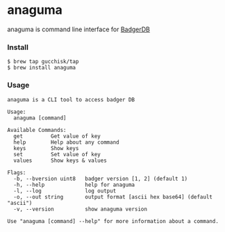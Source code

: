 # anaguma

anaguma is command line interface for [BadgerDB](https://github.com/dgraph-io/badger)


### Install

```
$ brew tap gucchisk/tap
$ brew install anaguma
```

### Usage

```
anaguma is a CLI tool to access badger DB

Usage:
  anaguma [command]

Available Commands:
  get         Get value of key
  help        Help about any command
  keys        Show keys
  set         Set value of key
  values      Show keys & values

Flags:
  -b, --bversion uint8   badger version [1, 2] (default 1)
  -h, --help             help for anaguma
  -l, --log              log output
  -o, --out string       output format [ascii hex base64] (default "ascii")
  -v, --version          show anaguma version

Use "anaguma [command] --help" for more information about a command.
```
